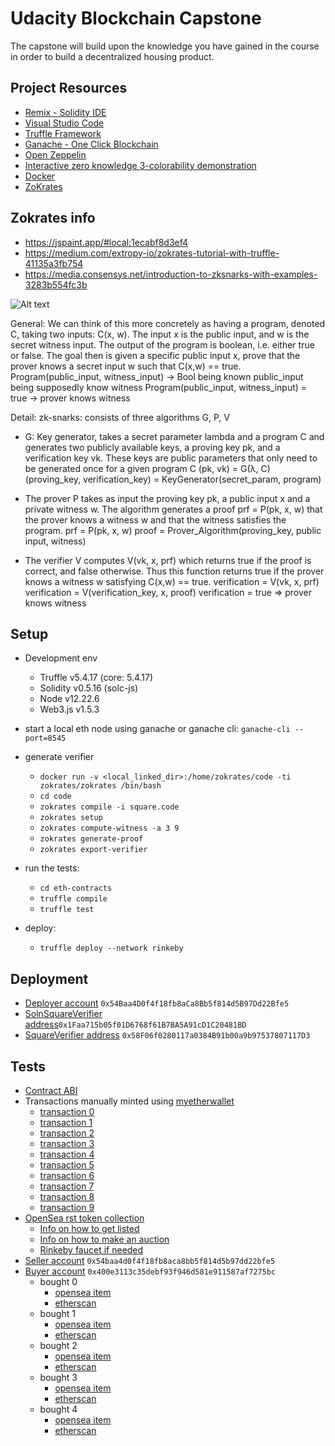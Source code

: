 # Udacity Blockchain Capstone

The capstone will build upon the knowledge you have gained in the course in order to build a decentralized housing product. 

## Project Resources

* [Remix - Solidity IDE](https://remix.ethereum.org/)
* [Visual Studio Code](https://code.visualstudio.com/)
* [Truffle Framework](https://truffleframework.com/)
* [Ganache - One Click Blockchain](https://truffleframework.com/ganache)
* [Open Zeppelin](https://openzeppelin.org/)
* [Interactive zero knowledge 3-colorability demonstration](http://web.mit.edu/~ezyang/Public/graph/svg.html)
* [Docker](https://docs.docker.com/install/)
* [ZoKrates](https://github.com/Zokrates/ZoKrates)

## Zokrates info

  * https://jspaint.app/#local:1ecabf8d3ef4
  * https://medium.com/extropy-io/zokrates-tutorial-with-truffle-41135a3fb754
  * https://media.consensys.net/introduction-to-zksnarks-with-examples-3283b554fc3b

  ![Alt text](./../docs/zokrates.info.png "zokrates")

  General:
  We can think of this more concretely as having a program, denoted C, taking two inputs: C(x, w). The input x is the public input, and w is the secret witness input. The output of the program is boolean, i.e. either true or false. The goal then is given a specific public input x, prove that the prover knows a secret input w such that C(x,w) == true.
    Program(public_input, witness_input) -> Bool
      being known public_input
      being supposedly know witness
      Program(public_input, witness_input) = true -> prover knows witness

  Detail:
  zk-snarks: consists of three algorithms G, P, V
  * G: Key generator, takes a secret parameter lambda and a program C and generates two publicly available keys, a proving key pk, and a verification key vk. These keys are public parameters that only need to be generated once for a given program C
    (pk, vk) = G(λ, C)
    (proving_key, verification_key) = KeyGenerator(secret_param, program)
  * The prover P takes as input the proving key pk, a public input x and a private witness w. The algorithm generates a proof prf = P(pk, x, w) that the prover knows a witness w and that the witness satisfies the program.
    prf = P(pk, x, w)
    proof = Prover_Algorithm(proving_key, public input, witness)
  
  * The verifier V computes V(vk, x, prf) which returns true if the proof is correct, and false otherwise. Thus this function returns true if the prover knows a witness w satisfying C(x,w) == true.
    verification = V(vk, x, prf)
    verification = V(verification_key, x, proof)
      verification = true => prover knows witness

## Setup

* Development env
  * Truffle v5.4.17 (core: 5.4.17)
  * Solidity v0.5.16 (solc-js)
  * Node v12.22.6
  * Web3.js v1.5.3
  
* start a local eth node using ganache or ganache cli: `ganache-cli --port=8545`
* generate verifier
  * `docker run -v <local_linked_dir>:/home/zokrates/code -ti zokrates/zokrates /bin/bash`
  * `cd code`
  * `zokrates compile -i square.code`
  * `zokrates setup`
  * `zokrates compute-witness -a 3 9`
  * `zokrates generate-proof`
  * `zokrates export-verifier`

* run the tests:
  * `cd eth-contracts`
  * `truffle compile`
  * `truffle test`

* deploy:
  * `truffle deploy --network rinkeby`

## Deployment

* [Deployer account](https://rinkeby.etherscan.io/address/0x54Baa4D0f4f18fb8aCa8Bb5f814d5B97Dd22Bfe5) `0x54Baa4D0f4f18fb8aCa8Bb5f814d5B97Dd22Bfe5`
* [SolnSquareVerifier address](https://rinkeby.etherscan.io/address/0x1Faa715b05f01D6768f61B7BA5A91cD1C20481BD)`0x1Faa715b05f01D6768f61B7BA5A91cD1C20481BD`
* [SquareVerifier address](https://rinkeby.etherscan.io/address/0x58F06f0280117a0384B91b00a9b97537807117D3) `0x58F06f0280117a0384B91b00a9b97537807117D3`

## Tests

* [Contract ABI](https://github.com/albertopeam/blockchain-developer_capstone/blob/master/ABI.json)
* Transactions manually minted using [myetherwallet](https://www.myetherwallet.com/)
  * [transaction 0](https://rinkeby.etherscan.io/tx/0xa69c0d2cf3227436593760ef1e4ecc6dfc4cefb9bfe1679548b53bd23caedaa2)
  * [transaction 1](https://rinkeby.etherscan.io/tx/0xafe113d9108365917c902da1af096e5149fbc1f181ad591672f7f61a4232e7a2)
  * [transaction 2](https://rinkeby.etherscan.io/tx/0x68f110871b0191dde2ed96b62724e797eb2b5eea2ba1f83f9c055037a58d059d)
  * [transaction 3](https://rinkeby.etherscan.io/tx/0x9eb750ce96d10d742bf7da80aad151362748e811451dd64c169b72cdc95f1b1c)
  * [transaction 4](https://rinkeby.etherscan.io/tx/0x820a8c0fe8bc3dff1f6e98f603a82238493987ce6e22dd21131da1f6f54e7c76)
  * [transaction 5](https://rinkeby.etherscan.io/tx/0x15014d7269287bd61eb62879bda4b67ef14b314315467bb52df18bbead49359a)
  * [transaction 6](https://rinkeby.etherscan.io/tx/0xae7b87d437a218150d9ee68126ebfc6e90e9a8146ab01e12db3217bad6c3bcdf)
  * [transaction 7](https://rinkeby.etherscan.io/tx/0x0bb303994c012e92087fd935126141a068b2bd902022f1bc897f6af5d5efbdd1)
  * [transaction 8](https://rinkeby.etherscan.io/tx/0xb076a970692728d910e18f2d24f5af0694409cbf347a11da745e85a8ad461209)
  * [transaction 9](https://rinkeby.etherscan.io/tx/0x3aee65e83c6419fd68b4473585b72f1c26a3166999f68af044c2101b26c15b7e)
* [OpenSea rst token collection](https://testnets.opensea.io/collection/real-state-token-v4)
  * [Info on how to get listed](https://testnets.opensea.io/get-listed/)
  * [Info on how to make an auction](https://docs.opensea.io/docs/6-auctioning-an-item)
  * [Rinkeby faucet if needed](https://faucets.chain.link/rinkeby)
* [Seller account](https://testnets.opensea.io/0x54baa4d0f4f18fb8aca8bb5f814d5b97dd22bfe5) `0x54baa4d0f4f18fb8aca8bb5f814d5b97dd22bfe5`
* [Buyer account](https://testnets.opensea.io/0x400e3113c35debf93f946d581e911587af7275bc) `0x400e3113c35debf93f946d581e911587af7275bc`
  * bought 0
    * [opensea item](https://testnets.opensea.io/assets/0x1faa715b05f01d6768f61b7ba5a91cd1c20481bd/0)
    * [etherscan](https://rinkeby.etherscan.io/tx/0xfb7ca9f40e348ddffb44d3d218a301ebbd63026c656b7e06a49b520a7992e54e)
  * bought 1
    * [opensea item](https://testnets.opensea.io/assets/0x1faa715b05f01d6768f61b7ba5a91cd1c20481bd/1)
    * [etherscan](https://rinkeby.etherscan.io/tx/0xca34fab79c079b3e89d747d8bf5607e2551d215d29a48b5343e0bff5a45d550e)
  * bought 2
    * [opensea item](https://testnets.opensea.io/assets/0x1faa715b05f01d6768f61b7ba5a91cd1c20481bd/2)
    * [etherscan](https://rinkeby.etherscan.io/tx/0xa4eb7a2a35b003e21e7bafc9cfc2b9c5ce641435d304ca3744670a379fbe6fc7)
  * bought 3
    * [opensea item](https://testnets.opensea.io/assets/0x1faa715b05f01d6768f61b7ba5a91cd1c20481bd/4)
    * [etherscan](https://rinkeby.etherscan.io/tx/0x4209fbc024af5f9af8a9897e6c52ce87756559edccc2adb1ad4a527552321cbb)
  * bought 4
    * [opensea item](https://testnets.opensea.io/assets/0x1faa715b05f01d6768f61b7ba5a91cd1c20481bd/3)
    * [etherscan](https://rinkeby.etherscan.io/tx/0x7f0866aadd0e8983ba4fc7497d689425a3b2a4bd0ffbad0939ad4ecadb24a695)